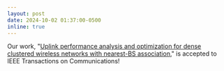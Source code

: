```yaml
---
layout: post
date: 2024-10-02 01:37:00-0500
inline: true
---
```


Our work, "[Uplink performance analysis and optimization for dense clustered wireless networks with nearest-BS association](https://ieeexplore.ieee.org/document/10718318)," is accepted to IEEE Transactions on Communications!
